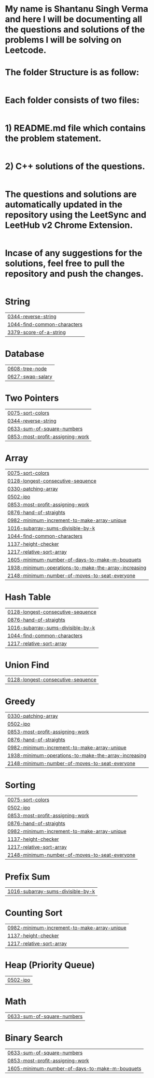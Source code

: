 # My name is Shantanu Singh Verma and here I will be documenting all the questions and solutions of the problems I will be solving on Leetcode.<br>
###


# The folder Structure is as follow:<br>
|  |
| ------- |
# Each folder consists of two files:<br>
|  |
| ------- |
# 1) README.md file which contains the problem statement.<br>
|  |
| ------- |
# 2) C++ solutions of the questions.
|  |
| ------- |
# The questions and solutions are automatically updated in the repository using the LeetSync and LeetHub v2 Chrome Extension.
|  |
| ------- |
# Incase of any suggestions for the solutions, feel free to pull the repository and push the changes.
|  |
| ------- |
# String
|  |
| ------- |
| [0344-reverse-string](https://github.com/Shantanu2003/LeetCode_Solutions-2/tree/master/0344-reverse-string) |
| [1044-find-common-characters](https://github.com/Shantanu2003/LeetCode_Solutions-2/tree/master/1044-find-common-characters) |
| [3379-score-of-a-string](https://github.com/Shantanu2003/LeetCode_Solutions-2/tree/master/3379-score-of-a-string) |
# Database
|  |
| ------- |
| [0608-tree-node](https://github.com/Shantanu2003/LeetCode_Solutions-2/tree/master/0608-tree-node) |
| [0627-swap-salary](https://github.com/Shantanu2003/LeetCode_Solutions-2/tree/master/0627-swap-salary) |
# Two Pointers
|  |
| ------- |
| [0075-sort-colors](https://github.com/Shantanu2003/LeetCode_Solutions-2/tree/master/0075-sort-colors) |
| [0344-reverse-string](https://github.com/Shantanu2003/LeetCode_Solutions-2/tree/master/0344-reverse-string) |
| [0633-sum-of-square-numbers](https://github.com/Shantanu2003/LeetCode_Solutions-2/tree/master/0633-sum-of-square-numbers) |
| [0853-most-profit-assigning-work](https://github.com/Shantanu2003/LeetCode_Solutions-2/tree/master/0853-most-profit-assigning-work) |
# Array
|  |
| ------- |
| [0075-sort-colors](https://github.com/Shantanu2003/LeetCode_Solutions-2/tree/master/0075-sort-colors) |
| [0128-longest-consecutive-sequence](https://github.com/Shantanu2003/LeetCode_Solutions-2/tree/master/0128-longest-consecutive-sequence) |
| [0330-patching-array](https://github.com/Shantanu2003/LeetCode_Solutions-2/tree/master/0330-patching-array) |
| [0502-ipo](https://github.com/Shantanu2003/LeetCode_Solutions-2/tree/master/0502-ipo) |
| [0853-most-profit-assigning-work](https://github.com/Shantanu2003/LeetCode_Solutions-2/tree/master/0853-most-profit-assigning-work) |
| [0876-hand-of-straights](https://github.com/Shantanu2003/LeetCode_Solutions-2/tree/master/0876-hand-of-straights) |
| [0982-minimum-increment-to-make-array-unique](https://github.com/Shantanu2003/LeetCode_Solutions-2/tree/master/0982-minimum-increment-to-make-array-unique) |
| [1016-subarray-sums-divisible-by-k](https://github.com/Shantanu2003/LeetCode_Solutions-2/tree/master/1016-subarray-sums-divisible-by-k) |
| [1044-find-common-characters](https://github.com/Shantanu2003/LeetCode_Solutions-2/tree/master/1044-find-common-characters) |
| [1137-height-checker](https://github.com/Shantanu2003/LeetCode_Solutions-2/tree/master/1137-height-checker) |
| [1217-relative-sort-array](https://github.com/Shantanu2003/LeetCode_Solutions-2/tree/master/1217-relative-sort-array) |
| [1605-minimum-number-of-days-to-make-m-bouquets](https://github.com/Shantanu2003/LeetCode_Solutions-2/tree/master/1605-minimum-number-of-days-to-make-m-bouquets) |
| [1938-minimum-operations-to-make-the-array-increasing](https://github.com/Shantanu2003/LeetCode_Solutions-2/tree/master/1938-minimum-operations-to-make-the-array-increasing) |
| [2148-minimum-number-of-moves-to-seat-everyone](https://github.com/Shantanu2003/LeetCode_Solutions-2/tree/master/2148-minimum-number-of-moves-to-seat-everyone) |
# Hash Table
|  |
| ------- |
| [0128-longest-consecutive-sequence](https://github.com/Shantanu2003/LeetCode_Solutions-2/tree/master/0128-longest-consecutive-sequence) |
| [0876-hand-of-straights](https://github.com/Shantanu2003/LeetCode_Solutions-2/tree/master/0876-hand-of-straights) |
| [1016-subarray-sums-divisible-by-k](https://github.com/Shantanu2003/LeetCode_Solutions-2/tree/master/1016-subarray-sums-divisible-by-k) |
| [1044-find-common-characters](https://github.com/Shantanu2003/LeetCode_Solutions-2/tree/master/1044-find-common-characters) |
| [1217-relative-sort-array](https://github.com/Shantanu2003/LeetCode_Solutions-2/tree/master/1217-relative-sort-array) |
# Union Find
|  |
| ------- |
| [0128-longest-consecutive-sequence](https://github.com/Shantanu2003/LeetCode_Solutions-2/tree/master/0128-longest-consecutive-sequence) |
# Greedy
|  |
| ------- |
| [0330-patching-array](https://github.com/Shantanu2003/LeetCode_Solutions-2/tree/master/0330-patching-array) |
| [0502-ipo](https://github.com/Shantanu2003/LeetCode_Solutions-2/tree/master/0502-ipo) |
| [0853-most-profit-assigning-work](https://github.com/Shantanu2003/LeetCode_Solutions-2/tree/master/0853-most-profit-assigning-work) |
| [0876-hand-of-straights](https://github.com/Shantanu2003/LeetCode_Solutions-2/tree/master/0876-hand-of-straights) |
| [0982-minimum-increment-to-make-array-unique](https://github.com/Shantanu2003/LeetCode_Solutions-2/tree/master/0982-minimum-increment-to-make-array-unique) |
| [1938-minimum-operations-to-make-the-array-increasing](https://github.com/Shantanu2003/LeetCode_Solutions-2/tree/master/1938-minimum-operations-to-make-the-array-increasing) |
| [2148-minimum-number-of-moves-to-seat-everyone](https://github.com/Shantanu2003/LeetCode_Solutions-2/tree/master/2148-minimum-number-of-moves-to-seat-everyone) |
# Sorting
|  |
| ------- |
| [0075-sort-colors](https://github.com/Shantanu2003/LeetCode_Solutions-2/tree/master/0075-sort-colors) |
| [0502-ipo](https://github.com/Shantanu2003/LeetCode_Solutions-2/tree/master/0502-ipo) |
| [0853-most-profit-assigning-work](https://github.com/Shantanu2003/LeetCode_Solutions-2/tree/master/0853-most-profit-assigning-work) |
| [0876-hand-of-straights](https://github.com/Shantanu2003/LeetCode_Solutions-2/tree/master/0876-hand-of-straights) |
| [0982-minimum-increment-to-make-array-unique](https://github.com/Shantanu2003/LeetCode_Solutions-2/tree/master/0982-minimum-increment-to-make-array-unique) |
| [1137-height-checker](https://github.com/Shantanu2003/LeetCode_Solutions-2/tree/master/1137-height-checker) |
| [1217-relative-sort-array](https://github.com/Shantanu2003/LeetCode_Solutions-2/tree/master/1217-relative-sort-array) |
| [2148-minimum-number-of-moves-to-seat-everyone](https://github.com/Shantanu2003/LeetCode_Solutions-2/tree/master/2148-minimum-number-of-moves-to-seat-everyone) |
# Prefix Sum
|  |
| ------- |
| [1016-subarray-sums-divisible-by-k](https://github.com/Shantanu2003/LeetCode_Solutions-2/tree/master/1016-subarray-sums-divisible-by-k) |
# Counting Sort
|  |
| ------- |
| [0982-minimum-increment-to-make-array-unique](https://github.com/Shantanu2003/LeetCode_Solutions-2/tree/master/0982-minimum-increment-to-make-array-unique) |
| [1137-height-checker](https://github.com/Shantanu2003/LeetCode_Solutions-2/tree/master/1137-height-checker) |
| [1217-relative-sort-array](https://github.com/Shantanu2003/LeetCode_Solutions-2/tree/master/1217-relative-sort-array) |
# Heap (Priority Queue)
|  |
| ------- |
| [0502-ipo](https://github.com/Shantanu2003/LeetCode_Solutions-2/tree/master/0502-ipo) |
# Math
|  |
| ------- |
| [0633-sum-of-square-numbers](https://github.com/Shantanu2003/LeetCode_Solutions-2/tree/master/0633-sum-of-square-numbers) |
# Binary Search
|  |
| ------- |
| [0633-sum-of-square-numbers](https://github.com/Shantanu2003/LeetCode_Solutions-2/tree/master/0633-sum-of-square-numbers) |
| [0853-most-profit-assigning-work](https://github.com/Shantanu2003/LeetCode_Solutions-2/tree/master/0853-most-profit-assigning-work) |
| [1605-minimum-number-of-days-to-make-m-bouquets](https://github.com/Shantanu2003/LeetCode_Solutions-2/tree/master/1605-minimum-number-of-days-to-make-m-bouquets) |